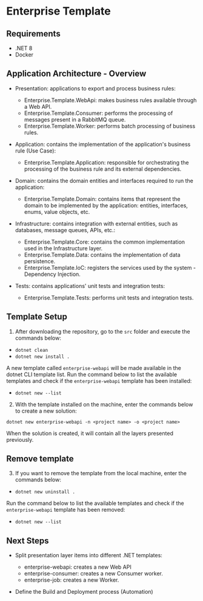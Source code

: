 # Enterprise Template

## Requirements
- .NET 8
- Docker

## Application Architecture - Overview
- Presentation: applications to export and process business rules:
    - Enterprise.Template.WebApi: makes business rules available through a Web API.
    - Enterprise.Template.Consumer: performs the processing of messages present in a RabbitMQ queue.
    - Enterprise.Template.Worker: performs batch processing of business rules.

- Application: contains the implementation of the application's business rule (Use Case):
    - Enterprise.Template.Application: responsible for orchestrating the processing of the business rule and its external dependencies.
 
- Domain: contains the domain entities and interfaces required to run the application:
    - Enterprise.Template.Domain: contains items that represent the domain to be implemented by the application: entities, interfaces, enums, value objects, etc.

- Infrastructure: contains integration with external entities, such as databases, message queues, APIs, etc.:
    - Enterprise.Template.Core: contains the common implementation used in the Infrastructure layer.
    - Enterprise.Template.Data: contains the implementation of data persistence.
    - Enterprise.Template.IoC: registers the services used by the system - Dependency Injection.

- Tests: contains applications' unit tests and integration tests: 
    - Enterprise.Template.Tests: performs unit tests and integration tests.

## Template Setup

1. After downloading the repository, go to the `src` folder and execute the commands below:

- `dotnet clean`
- `dotnet new install .`

A new template called `enterprise-webapi` will be made available in the dotnet CLI template list.
Run the command below to list the available templates and check if the `enterprise-webapi` template has been installed:

- `dotnet new --list`

2. With the template installed on the machine, enter the commands below to create a new solution:

`dotnet new enterprise-webapi -n <project name> -o <project name>`

When the solution is created, it will contain all the layers presented previously.

## Remove template

3. If you want to remove the template from the local machine, enter the commands below:

- `dotnet new uninstall .`

Run the command below to list the available templates and check if the `enterprise-webapi` template has been removed:

- `dotnet new --list`

## Next Steps

- Split presentation layer items into different .NET templates:
    - enterprise-webapi: creates a new Web API
    - enterprise-consumer: creates a new Consumer worker.
    - enterprise-job: creates a new Worker.

- Define the Build and Deployment process (Automation)
